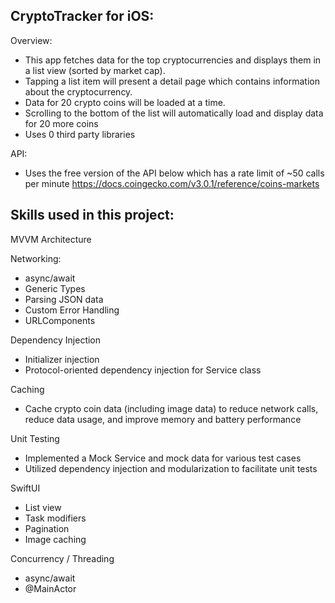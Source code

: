 CryptoTracker for iOS:
- 

Overview:
- This app fetches data for the top cryptocurrencies and displays them in a list view (sorted by market cap).
- Tapping a list item will present a detail page which contains information about the cryptocurrency.
- Data for 20 crypto coins will be loaded at a time.
- Scrolling to the bottom of the list will automatically load and display data for 20 more coins
- Uses 0 third party libraries

API: 
- Uses the free version of the API below which has a rate limit of ~50 calls per minute
https://docs.coingecko.com/v3.0.1/reference/coins-markets

Skills used in this project:
- 

MVVM Architecture

Networking:
- async/await
- Generic Types
- Parsing JSON data 
- Custom Error Handling 
- URLComponents

Dependency Injection
- Initializer injection
- Protocol-oriented dependency injection for Service class
  
Caching
- Cache crypto coin data (including image data) to reduce network calls, reduce data usage, and improve memory and battery performance
  
Unit Testing
- Implemented a Mock Service and mock data for various test cases
- Utilized dependency injection and modularization to facilitate unit tests

SwiftUI
- List view
- Task modifiers
- Pagination
- Image caching

Concurrency / Threading
- async/await
- @MainActor
